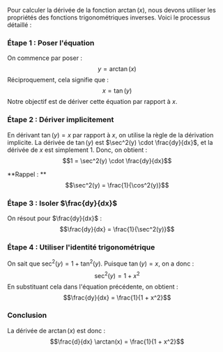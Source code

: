 Pour calculer la dérivée de la fonction $\arctan(x)$, nous devons utiliser les propriétés des fonctions trigonométriques inverses. Voici le processus détaillé :

### Étape 1 : Poser l'équation
On commence par poser :
$$y = \arctan(x)$$
Réciproquement, cela signifie que :
$$x = \tan(y)$$
Notre objectif est de dériver cette équation par rapport à $x$.

### Étape 2 : Dériver implicitement
En dérivant $\tan(y) = x$ par rapport à $x$, on utilise la règle de la dérivation implicite. La dérivée de $\tan(y)$ est $\sec^2(y) \cdot \frac{dy}{dx}$, et la dérivée de $x$ est simplement 1. Donc, on obtient :
$$1 = \sec^2(y) \cdot \frac{dy}{dx}$$

**Rappel : ** $$\sec^2(y) = \frac{1}{\cos^2(y)}$$

### Étape 3 : Isoler $\frac{dy}{dx}$
On résout pour $\frac{dy}{dx}$ :
$$\frac{dy}{dx} = \frac{1}{\sec^2(y)}$$

### Étape 4 : Utiliser l'identité trigonométrique
On sait que $\sec^2(y) = 1 + \tan^2(y)$. Puisque $\tan(y) = x$, on a donc :
$$\sec^2(y) = 1 + x^2$$
En substituant cela dans l'équation précédente, on obtient :
$$\frac{dy}{dx} = \frac{1}{1 + x^2}$$

### Conclusion
La dérivée de $\arctan(x)$ est donc :
$$\frac{d}{dx} \arctan(x) = \frac{1}{1 + x^2}$$
